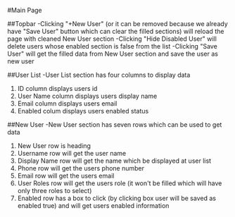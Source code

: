 #Main Page

##Topbar
-Clicking "+New User" (or it can be removed because we already have "Save User" button which can clear the filled sections) will reload the page with cleaned New User section
-Clicking "Hide Disabled User" will delete users whose enabled section is false from the list
-Clicking "Save User" will get the filled data from New User section and save the user as new user

##User List
-User List section has four columns to display data
1. ID column displays users id
2. User Name column displays users display name
3. Email column displays users email
4. Enabled colum displays users enabled status

##New User
-New User section has seven rows which can be used to get data
1. New User row is heading
2. Username row will get the user name
3. Display Name row will get the name which be displayed at user list
4. Phone row will get the users phone number
5. Email row will get the users email
6. User Roles row will get the users role (it won't be filled which will have only three roles to select)
7. Enabled row has a box to click (by clicking box user will be saved as enabled true) and will get users enabled information
